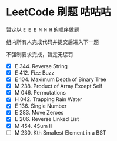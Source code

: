 # LeetCode 刷题 咕咕咕

暂定以 `E E E M M H` 的顺序做题

组内所有人完成代码并提交后进入下一题

不强制要求完成，暂定无惩罚

- [x] E 344. Reverse String
- [x] E 412. Fizz Buzz
- [x] E 104. Maximum Depth of Binary Tree
- [x] M 238. Product of Array Except Self
- [x] M 046. Permutations
- [x] H 042. Trapping Rain Water
- [x] E 136. Single Number
- [x] E 283. Move Zeroes
- [x] E 206. Reverse Linked List
- [x] M 454. 4Sum II
- [ ] M 230. Kth Smallest Element in a BST
